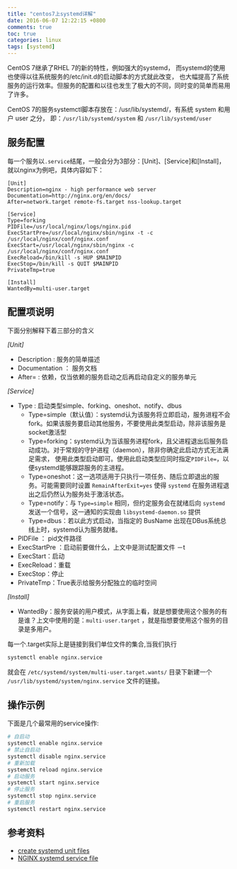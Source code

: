 ```yaml
---
title: "centos7上systemd详解"
date: 2016-06-07 12:22:15 +0800
comments: true
toc: true
categories: linux
tags: [systemd]
---
```

CentOS 7继承了RHEL 7的新的特性，例如强大的systemd，
而systemd的使用也使得以往系统服务的/etc/init.d的启动脚本的方式就此改变，
也大幅提高了系统服务的运行效率。但服务的配置和以往也发生了极大的不同，同时变的简单而易用了许多。

CentOS 7的服务systemctl脚本存放在：/usr/lib/systemd/，有系统 system 和用户 user 之分，
即：`/usr/lib/systemd/system` 和 `/usr/lib/systemd/user` <!--more-->

## 服务配置
每一个服务以`.service`结尾，一般会分为3部分：[Unit]、[Service]和[Install]，就以nginx为例吧，具体内容如下：
```
[Unit]
Description=nginx - high performance web server
Documentation=http://nginx.org/en/docs/
After=network.target remote-fs.target nss-lookup.target

[Service]
Type=forking
PIDFile=/usr/local/nginx/logs/nginx.pid
ExecStartPre=/usr/local/nginx/sbin/nginx -t -c /usr/local/nginx/conf/nginx.conf
ExecStart=/usr/local/nginx/sbin/nginx -c /usr/local/nginx/conf/nginx.conf
ExecReload=/bin/kill -s HUP $MAINPID
ExecStop=/bin/kill -s QUIT $MAINPID
PrivateTmp=true

[Install]
WantedBy=multi-user.target
```

## 配置项说明
下面分别解释下着三部分的含义

*[Unit]*

* Description : 服务的简单描述
* Documentation ： 服务文档
* After= : 依赖，仅当依赖的服务启动之后再启动自定义的服务单元


*[Service]*

* Type : 启动类型simple、forking、oneshot、notify、dbus
    - Type=simple（默认值）：systemd认为该服务将立即启动，服务进程不会fork。如果该服务要启动其他服务，不要使用此类型启动，除非该服务是socket激活型
    - Type=forking：systemd认为当该服务进程fork，且父进程退出后服务启动成功。对于常规的守护进程（daemon），除非你确定此启动方式无法满足需求，
    使用此类型启动即可。使用此启动类型应同时指定`PIDFile=`，以便systemd能够跟踪服务的主进程。
    - Type=oneshot：这一选项适用于只执行一项任务、随后立即退出的服务。可能需要同时设置 `RemainAfterExit=yes` 使得 `systemd` 在服务进程退出之后仍然认为服务处于激活状态。
    - Type=notify：与 `Type=simple` 相同，但约定服务会在就绪后向 `systemd` 发送一个信号，这一通知的实现由 `libsystemd-daemon.so` 提供
    - Type=dbus：若以此方式启动，当指定的 BusName 出现在DBus系统总线上时，systemd认为服务就绪。
* PIDFile ： pid文件路径
* ExecStartPre ：启动前要做什么，上文中是测试配置文件 －t
* ExecStart：启动
* ExecReload：重载
* ExecStop：停止
* PrivateTmp：True表示给服务分配独立的临时空间

*[Install]*

* WantedBy：服务安装的用户模式，从字面上看，就是想要使用这个服务的有是谁？上文中使用的是：`multi-user.target` ，就是指想要使用这个服务的目录是多用户。

每一个.target实际上是链接到我们单位文件的集合,当我们执行
``` bash
systemctl enable nginx.service
```
就会在 `/etc/systemd/system/multi-user.target.wants/` 目录下新建一个 `/usr/lib/systemd/system/nginx.service` 文件的链接。

## 操作示例

下面是几个最常用的service操作:
``` bash
# 自启动
systemctl enable nginx.service
# 禁止自启动
systemctl disable nginx.service
# 重新加载
systemctl reload nginx.service
# 启动服务
systemctl start nginx.service
# 停止服务
systemctl stop nginx.service
# 重启服务
systemctl restart nginx.service
```

## 参考资料

* [create systemd unit files](https://access.redhat.com/documentation/en-US/Red_Hat_Enterprise_Linux/7/html/System_Administrators_Guide/sect-Managing_Services_with_systemd-Unit_Files.html)
* [NGINX systemd service file](https://www.nginx.com/resources/wiki/start/topics/examples/systemd/)

